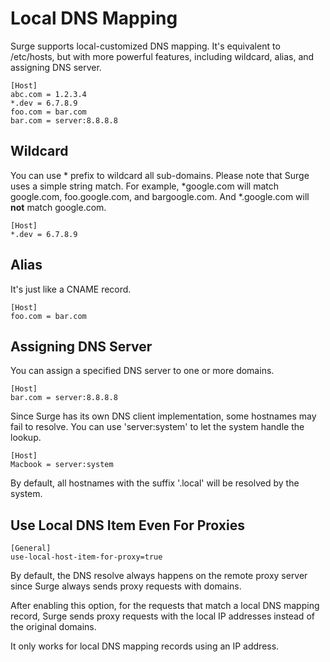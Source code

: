 # Local DNS Mapping

Surge supports local-customized DNS mapping. It's equivalent to /etc/hosts, but with more powerful features, including wildcard, alias, and assigning DNS server.

```
[Host]
abc.com = 1.2.3.4
*.dev = 6.7.8.9
foo.com = bar.com
bar.com = server:8.8.8.8
```

## Wildcard

You can use \* prefix to wildcard all sub-domains. Please note that Surge uses a simple string match. For example, \*google.com will match google.com, foo.google.com, and bargoogle.com. And \*.google.com will **not** match google.com.

```
[Host]
*.dev = 6.7.8.9
```

## Alias

It's just like a CNAME record.

```
[Host]
foo.com = bar.com
```

## Assigning DNS Server

You can assign a specified DNS server to one or more domains.

```
[Host]
bar.com = server:8.8.8.8
```

Since Surge has its own DNS client implementation, some hostnames may fail to resolve. You can use 'server:system' to let the system handle the lookup.

```
[Host]
Macbook = server:system
```

By default, all hostnames with the suffix '.local' will be resolved by the system.


## Use Local DNS Item Even For Proxies

```
[General]
use-local-host-item-for-proxy=true
```

By default, the DNS resolve always happens on the remote proxy server since Surge always sends proxy requests with domains.

After enabling this option, for the requests that match a local DNS mapping record, Surge sends proxy requests with the local IP addresses instead of the original domains.

It only works for local DNS mapping records using an IP address.

